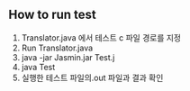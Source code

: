 ## How to run test

1. Translator.java 에서 테스트 c 파일 경로를 지정
2. Run Translator.java
3. java -jar Jasmin.jar Test.j
4. java Test
5. 실행한 테스트 파일의.out 파일과 결과 확인